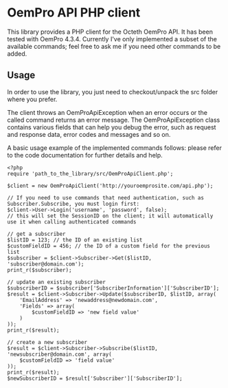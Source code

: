 OemPro API PHP client
========

This library provides a PHP client for the Octeth OemPro API. It has been tested with OemPro 4.3.4.
Currently I've only implemented a subset of the available commands; feel free to ask me if you need other commands to be added.

Usage
-----

In order to use the library, you just need to checkout/unpack the src folder where you prefer.

The client throws an OemProApiException when an error occurs or the called command returns an error message.
The OemProApiException class contains various fields that can help you debug the error, such as request and response data, error codes and messages and so on.

A basic usage example of the implemented commands follows: please refer to the code documentation for further details and help.

	<?php
	require 'path_to_the_library/src/OemProApiClient.php';
	
	$client = new OemProApiClient('http://youroemprosite.com/api.php');
	
	// If you need to use commands that need authentication, such as Subscriber.Subscribe, you must login first:
	$client->User->Login('username', 'password', false);
	// this will set the SessionID on the client; it will automatically use it when calling authenticated commands
	
	// get a subscriber
	$listID = 123; // the ID of an existing list
	$customFieldID = 456; // the ID of a custom field for the previous list
	$subscriber = $client->Subscriber->Get($listID, 'subscriber@domain.com');
	print_r($subscriber);
	
	// update an existing subscriber
	$subscriberID = $subscriber['SubscriberInformation']['SubscriberID'];
	$result = $client->Subscriber->Update($subscriberID, $listID, array(
		'EmailAddress' => 'newaddress@newdomain.com',
		'Fields' => array(
			$customFieldID => 'new field value'
		)
	));
	print_r($result);
	
	// create a new subscriber
	$result = $client->Subscriber->Subscribe($listID, 'newsubscriber@domain.com', array(
		$customFieldID => 'field value'
	));
	print_r($result);
	$newSubscriberID = $result['Subscriber']['SubscriberID'];